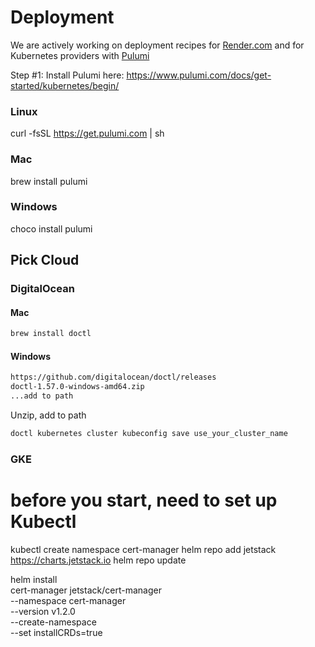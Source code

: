 # Deployment
We are actively working on deployment recipes for [Render.com](https://render.com/) and for Kubernetes providers with [Pulumi](https://www.pulumi.com/)

Step #1: Install Pulumi here: https://www.pulumi.com/docs/get-started/kubernetes/begin/

### Linux
curl -fsSL https://get.pulumi.com | sh
### Mac
brew install pulumi
### Windows
choco install pulumi

## Pick Cloud

### DigitalOcean

#### Mac
```bash
brew install doctl
```

#### Windows
```bash
https://github.com/digitalocean/doctl/releases
doctl-1.57.0-windows-amd64.zip
...add to path

```
Unzip, add to path

```bash
doctl kubernetes cluster kubeconfig save use_your_cluster_name
```

### GKE


# before you start, need to set up Kubectl

kubectl create namespace cert-manager
helm repo add jetstack https://charts.jetstack.io
helm repo update

helm install \
  cert-manager jetstack/cert-manager \
  --namespace cert-manager \
  --version v1.2.0 \
  --create-namespace \
  --set installCRDs=true